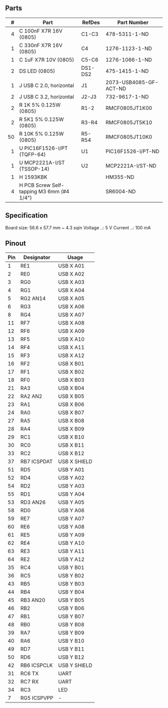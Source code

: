 ## Parts

|  # | Part                                      | RefDes  | Part Number                |
|---:|-------------------------------------------|---------|----------------------------|
|  4 | C 100nF X7R 16V (0805)                    | C1-C3   | 478-5311-1-ND              |
|  1 | C 330nF X7R 16V (0805)                    | C4      | 1276-1123-1-ND             |
|  1 | C 1uF X7R 10V (0805)                      | C5-C6   | 1276-1066-1-ND             |
|  2 | DS LED (0805)                             | DS1-DS2 | 475-1415-1-ND              |
|  1 | J USB C 2.0, horizontal                   | J1      | 2073-USB4085-GF-ACT-ND     |
|  2 | J USB C 3.2, horizontal                   | J2-J3   | 732-9617-1-ND              |
|  2 | R 1K 5% 0.125W (0805)                     | R1-2    | RMCF0805JT1K00             |
|  2 | R 5K1 5% 0.125W (0805)                    | R3-R4   | RMCF0805JT5K10             |
| 50 | R 10K 5% 0.125W (0805)                    | R5-R54  | RMCF0805JT10K0             |
|  1 | U PIC16F1526-I/PT (TQFP-64)               | U1      | PIC16F1526-I/PT-ND         |
|  1 | U MCP2221A-I/ST (TSSOP-14)                | U2      | MCP2221A-I/ST-ND           |
|  1 | H 1593KBK                                 |         | HM355-ND                   |
|  4 | H PCB Screw Self-tapping M3 6mm (#4 1/4") |         | SR6004-ND                  |


## Specification

Board size: 56.6 x 57.7 mm ~ 4.3 sqin
Voltage ..: 5 V
Current ..: 100 mA


## Pinout

| Pin | Designator  | Usage        |
|-----|-------------|--------------|
|   1 | RE1         | USB X A01    |
|   2 | RE0         | USB X A02    |
|   3 | RG0         | USB X A03    |
|   4 | RG1         | USB X A04    |
|   5 | RG2 AN14    | USB X A05    |
|   6 | RG3         | USB X A06    |
|   8 | RG4         | USB X A07    |
|  11 | RF7         | USB X A08    |
|  12 | RF6         | USB X A09    |
|  13 | RF5         | USB X A10    |
|  14 | RF4         | USB X A11    |
|  15 | RF3         | USB X A12    |
|  16 | RF2         | USB X B01    |
|  17 | RF1         | USB X B02    |
|  18 | RF0         | USB X B03    |
|  21 | RA3         | USB X B04    |
|  22 | RA2 AN2     | USB X B05    |
|  23 | RA1         | USB X B06    |
|  24 | RA0         | USB X B07    |
|  27 | RA5         | USB X B08    |
|  28 | RA4         | USB X B09    |
|  29 | RC1         | USB X B10    |
|  30 | RC0         | USB X B11    |
|  33 | RC2         | USB X B12    |
|  37 | RB7 ICSPDAT | USB X SHIELD |
|  51 | RD5         | USB Y A01    |
|  52 | RD4         | USB Y A02    |
|  54 | RD2         | USB Y A03    |
|  55 | RD1         | USB Y A04    |
|  53 | RD3 AN26    | USB Y A05    |
|  58 | RD0         | USB Y A06    |
|  59 | RE7         | USB Y A07    |
|  60 | RE6         | USB Y A08    |
|  61 | RE5         | USB Y A09    |
|  62 | RE4         | USB Y A10    |
|  63 | RE3         | USB Y A11    |
|  64 | RE2         | USB Y A12    |
|  35 | RC4         | USB Y B01    |
|  36 | RC5         | USB Y B02    |
|  43 | RB5         | USB Y B03    |
|  44 | RB4         | USB Y B04    |
|  45 | RB3 AN20    | USB Y B05    |
|  46 | RB2         | USB Y B06    |
|  47 | RB1         | USB Y B07    |
|  48 | RB0         | USB Y B08    |
|  39 | RA7         | USB Y B09    |
|  40 | RA6         | USB Y B10    |
|  49 | RD7         | USB Y B11    |
|  50 | RD6         | USB Y B12    |
|  42 | RB6 ICSPCLK | USB Y SHIELD |
|  31 | RC6 TX      | UART         |
|  32 | RC7 RX      | UART         |
|  34 | RC3         | LED          |
|   7 | RG5 ICSPVPP | -            |
